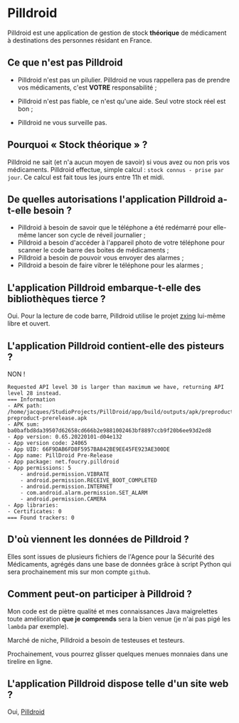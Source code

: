 # Pilldroid

Pilldroid est une application de gestion de stock **théorique** de médicament à
destinations des personnes résidant en France.

## Ce que n'est pas Pilldroid

- Pilldroid n'est pas un pilulier. Pilldroid ne vous rappellera pas de prendre
vos médicaments, c'est **VOTRE** responsabilité ;

- Pilldroid n'est pas fiable, ce n'est qu'une aide. Seul votre stock réel est bon
;

- Pilldroid ne vous surveille pas.

## Pourquoi « Stock théorique » ?

Pilldroid ne sait (et n'a aucun moyen de savoir) si vous avez ou non pris vos
médicaments. Pilldroid effectue, simple calcul : `stock connus - prise par
jour`. Ce calcul est fait tous les jours entre 11h et midi.

## De quelles autorisations l'application Pilldroid a-t-elle besoin ?

- Pilldroid à besoin de savoir que le téléphone a été redémarré pour elle-même
lancer son cycle de réveil journalier ;
- Pilldroid a besoin d'accéder à l'appareil photo de votre téléphone pour
  scanner le code barre des boites de médicaments ;
- Pilldroid a besoin de pouvoir vous envoyer des alarmes ;
- Pilldroid a besoin de faire vibrer le téléphone pour les alarmes ;
  
## L'application Pilldroid embarque-t-elle des bibliothèques tierce ?

Oui. Pour la lecture de code barre, Pilldroid utilise le projet
[zxing](https://github.com/journeyapps/zxing-android-embedded) lui-même libre et
ouvert.

## L'application Pilldroid contient-elle des pisteurs ?

NON !

```
Requested API level 30 is larger than maximum we have, returning API level 28 instead.
=== Information
- APK path: /home/jacques/StudioProjects/PillDroid/app/build/outputs/apk/preproduct/prerelease/app-preproduct-prerelease.apk
- APK sum: ba0bafbd8da39507d62658cd666b2e9881002463bf8897ccb9f20b6ee93d2ed8
- App version: 0.65.20220101-d04e132
- App version code: 24065
- App UID: 66F9DAB6FD8F5957BA842BE9EE45FE923AE300DE
- App name: PillDroid Pre-Release
- App package: net.foucry.pilldroid
- App permissions: 5
    - android.permission.VIBRATE
    - android.permission.RECEIVE_BOOT_COMPLETED
    - android.permission.INTERNET
    - com.android.alarm.permission.SET_ALARM
    - android.permission.CAMERA
- App libraries:
- Certificates: 0
=== Found trackers: 0
```

## D'où viennent les données de Pilldroid ?

Elles sont issues de plusieurs fichiers de l'Agence pour la Sécurité des
Médicaments, agrégés dans une base de données grâce à script Python qui sera
prochainement mis sur mon compte `github`.

## Comment peut-on participer à Pilldroid ?

Mon code est de piètre qualité et mes connaissances Java maigrelettes toute
amélioration **que je comprends** sera la bien venue (je n'ai pas pigé les
`lambda` par exemple).

Marché de niche, Pilldroid a besoin de testeuses et testeurs.

Prochainement, vous pourrez glisser quelques menues monnaies dans une tirelire
en ligne.

## L'application Pilldroid dispose telle d'un site web ?

Oui, [Pilldroid](https://pilldroid.foucry.net)
